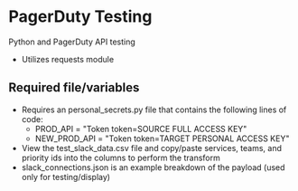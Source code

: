 # PagerDuty Testing
Python and PagerDuty API testing
- Utilizes requests module

## Required file/variables
- Requires an personal_secrets.py file that contains the following lines of code:
    - PROD_API = "Token token=SOURCE FULL ACCESS KEY"
    - NEW_PROD_API = "Token token=TARGET PERSONAL ACCESS KEY"
- View the test_slack_data.csv file and copy/paste services, teams, and priority ids into the columns to perform the transform
- slack_connections.json is an example breakdown of the payload (used only for testing/display)
